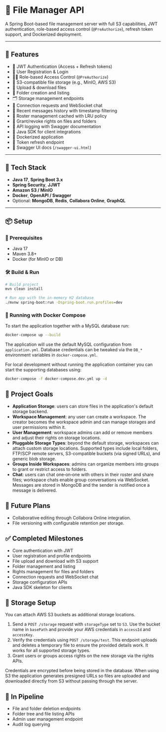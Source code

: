 # 📂 File Manager API

A Spring Boot-based file management server with full S3 capabilities, JWT authentication, role-based access control (`@PreAuthorize`), refresh token support, and Dockerized deployment.

---

## 🚀 Features

- 🔐 JWT Authentication (Access + Refresh tokens)
- 👤 User Registration & Login
- 🧑‍⚖️ Role-based Access Control (`@PreAuthorize`)
- 💾 S3-compatible file storage (e.g., MinIO, AWS S3)
- 📁 Upload & download files
- 📂 Folder creation and listing
- 🗂️ Storage management endpoints
- 👥 Connection requests and WebSocket chat
- 📨 Recent messages history with timestamp filtering
- 👥 Roster management cached with LRU policy
- 🔐 Grant/revoke rights on files and folders
- 📝 API logging with Swagger documentation
- 🧩 Java SDK for client integrations
- 🐳 Dockerized application
- 🔄 Token refresh endpoint
- 📜 Swagger UI docs (`/swagger-ui.html`)

---

## 🧰 Tech Stack

- **Java 17**, **Spring Boot 3.x**
- **Spring Security**, **JJWT**
- **Amazon S3 / MinIO**
- **Docker**, **OpenAPI / Swagger**
- Optional: **MongoDB**, **Redis**, **Collabora Online**, **GraphQL**

---

## 📦 Setup

### 🔧 Prerequisites

- Java 17
- Maven 3.8+
- Docker (for MinIO or DB)

### 🛠️ Build & Run

```bash
# Build project
mvn clean install

# Run app with the in-memory H2 database
./mvnw spring-boot:run -Dspring-boot.run.profiles=dev
```

### 🐳 Running with Docker Compose

To start the application together with a MySQL database run:

```bash
docker-compose up --build
```

The application will use the default MySQL configuration from `application.yml`.
Database credentials can be tweaked via the `DB_*` environment variables in
`docker-compose.yml`.

For local development without running the application container you can start
the supporting databases using:

```bash
docker-compose -f docker-compose.dev.yml up -d
```

## 🎯 Project Goals

- **Application Storage**: users can store files in the application's default storage
  backend.
- **Workspace Management**: any user can create a workspace. The creator becomes
  the workspace admin and can manage storages and user permissions within it.
- **User Management**: workspace admins can add or remove members and adjust
  their rights on storage locations.
- **Pluggable Storage Types**: beyond the default storage, workspaces can attach
  custom storage locations. Supported types include local folders, FTP/SCP remote
  servers, S3-compatible buckets (via signed URLs), and generic blob storage.
- **Groups Inside Workspaces**: admins can organize members into groups to grant
  or restrict access to folders.
- **Chat**: users can chat one‑on‑one with others in their roster and share files;
  workspace chats enable group conversations via WebSocket.
  Messages are stored in MongoDB and the sender is notified once a message is delivered.

## 🔮 Future Plans

- Collaborative editing through Collabora Online integration.
- File versioning with configurable retention per storage.

## ✅ Completed Milestones

- Core authentication with JWT
- User registration and profile endpoints
- File upload and download with S3 support
- Folder management and listing
- Rights management for files and folders
- Connection requests and WebSocket chat
- Storage configuration APIs
- Java SDK skeleton for clients

## 📖 Storage Setup

You can attach AWS S3 buckets as additional storage locations.

1. Send a `POST /storage` request with `storageType` set to `S3`. Use the bucket
   name in `basePath` and provide your AWS credentials in `accessId` and
   `accessKey`.
2. Verify the credentials using `POST /storage/test`. This endpoint uploads and
   deletes a temporary file to ensure the provided details work. It works for all
   supported storage types.
3. Grant users or groups access rights on the new storage via the rights APIs.

Credentials are encrypted before being stored in the database. When using S3 the
application generates presigned URLs so files are uploaded and downloaded
directly from S3 without passing through the server.

## 🚧 In Pipeline

- File and folder deletion endpoints
- Folder tree and file listing APIs
- Admin user management endpoint
- Audit log querying
